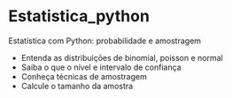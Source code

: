 # Estatistica_python
Estatística com Python: probabilidade e amostragem

- Entenda as distribuiçōes de binomial, poisson e normal
- Saiba o que o nível e intervalo de confiança
- Conheça técnicas de amostragem
- Calcule o tamanho da amostra
